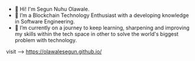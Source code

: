 - 👋 Hi! I'm Segun Nuhu Olawale.
- 👀 I’m a Blockchain Technology Enthusiast with a developing knowledge in Software Engineering.
- 🌱 I’m currently on a journey to keep learning, sharpening and improving my skills within the tech space in other to solve the world's biggest problem with technology.
<!--- 💞️ I’m looking to collaborate on any innovating project, that solves real world problems, and also I'm very passionate about the Blockchain technology as I believe strongly that this is a catalyst to disruptive technology in Industrial revolution.
--->
<!--- 📫 How to reach me message me on my mobile number +2348133125923, on Twitter @Motai_tk and also on Discord Motai#9943.
--->

<!---
Olawalesegun/Olawalesegun is a ✨ special ✨ repository because its `README.md` (this file) appears on your GitHub profile.
You can click the Preview link to take a look at your changes.
--->
visit --> https://olawalesegun.github.io/
